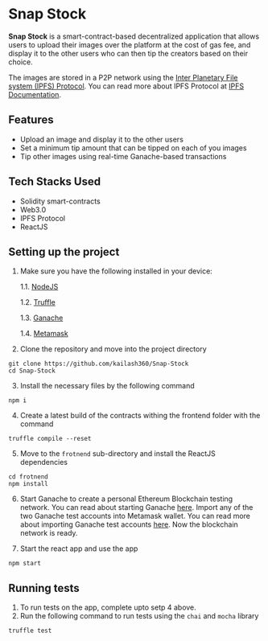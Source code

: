 # Snap Stock

**Snap Stock** is a smart-contract-based decentralized application that allows users to upload their images over the platform at the cost of gas fee, and display it to the other users who can then tip the creators based on their choice. 

The images are stored in a P2P network using the [Inter Planetary File system (IPFS) Protocol](https://ipfs.io). You can read more about IPFS Protocol at [IPFS Documentation](https://docs.ipfs.io/). 

## Features 

- Upload an image and display it to the other users  
- Set a minimum tip amount that can be tipped on each of you images
- Tip other images using real-time Ganache-based transactions

## Tech Stacks Used 

- Solidity smart-contracts
- Web3.0 
- IPFS Protocol
- ReactJS

## Setting up the project  

1. Make sure you have the following  installed in your device:
    
    1.1. [NodeJS](https://nodejs.org/en/)

    1.2. [Truffle](https://trufflesuite.com/) 

    1.3. [Ganache](https://www.trufflesuite.com/ganache)

    1.4. [Metamask](https://metamask.io/)

2. Clone the repository and move into the project directory
```
git clone https://github.com/kailash360/Snap-Stock  
cd Snap-Stock
```

3. Install the necessary files by the following command
```
npm i
```

4. Create a latest build of the contracts withing the frontend folder with the command
```
truffle compile --reset
```

5. Move to the ```frotnend``` sub-directory and install the ReactJS dependencies
```
cd frotnend
npm install 
```

6. Start Ganache to create a personal Ethereum Blockchain testing network. You can read about starting Ganache [here](https://www.tutorialspoint.com/ethereum/ethereum_ganache_for_blockchain.htm). Import any of the two Ganache test accounts into Metamask wallet. You can read more about importing Ganache test accounts [here](https://dapp-world.com/blogs/01/how-to-connect-ganache-with-metamask-and-deploy-smart-contracts-on-remix-without-1619847868947). Now the blockchain network is ready.

7. Start the react app and use the app 
```
npm start 
```

## Running tests 
1. To run tests on the app, complete upto setp 4 above. 
2. Run the following command to run tests using the ```chai``` and ```mocha``` library
```
truffle test
```
